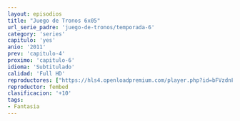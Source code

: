 ```yaml
---
layout: episodios
title: "Juego de Tronos 6x05"
url_serie_padre: 'juego-de-tronos/temporada-6'
category: 'series'
capitulo: 'yes'
anio: '2011'
prev: 'capitulo-4'
proximo: 'capitulo-6'
idioma: 'Subtitulado'
calidad: 'Full HD'
reproductores: ["https://hls4.openloadpremium.com/player.php?id=bFVzdnFtbTRVZFI2TjFYc0dKMkJ6dlpiWXhlbVlUZ0tDM095U2pFTm40elU2RHI4Y0RnRTZqYnpVKzZHK3RBWGY0SmorRzYyWVUyTGJDd1o4QjNpblE9PQ&sub=https://sub.cuevana2.io/vtt-sub/sub7/Game.Of.Thrones.S06E05.vtt"]
reproductor: fembed
clasificacion: '+10'
tags:
- Fantasia
---
```












